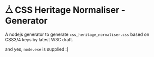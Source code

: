 <h1>⧊︎ CSS Heritage Normaliser - Generator</h1>

A nodejs generator to generate <code>css_heritage_normaliser.css</code> based on CSS3/4 keys by latest W3C draft.

and yes, <code>node.exe</code> is supplied :]

